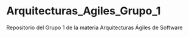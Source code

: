 # Arquitecturas_Agiles_Grupo_1
Repositorio del Grupo 1 de la materia Arquitecturas Ágiles de Software
